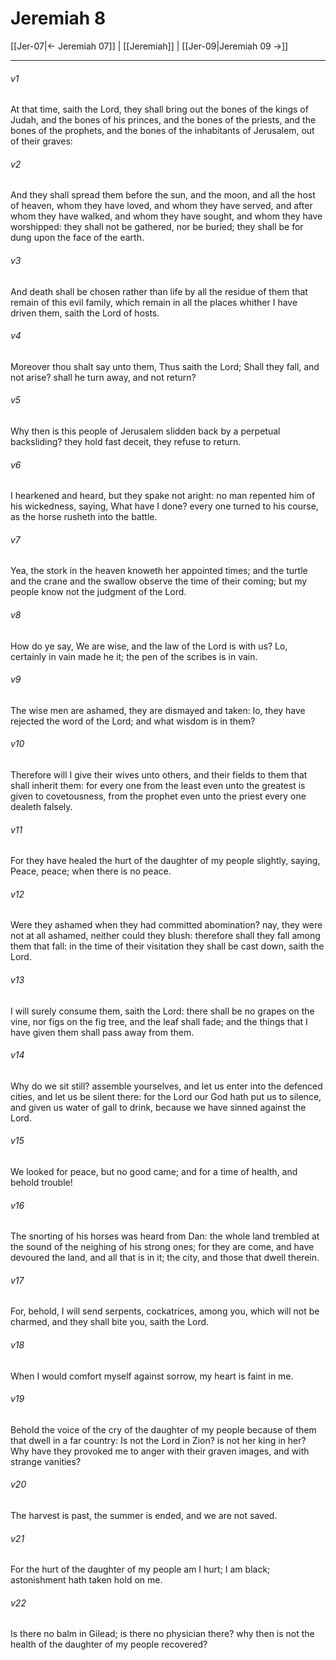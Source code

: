 # Jeremiah 8

[[Jer-07|← Jeremiah 07]] | [[Jeremiah]] | [[Jer-09|Jeremiah 09 →]]
***

###### v1
At that time, saith the Lord, they shall bring out the bones of the kings of Judah, and the bones of his princes, and the bones of the priests, and the bones of the prophets, and the bones of the inhabitants of Jerusalem, out of their graves:
###### v2
And they shall spread them before the sun, and the moon, and all the host of heaven, whom they have loved, and whom they have served, and after whom they have walked, and whom they have sought, and whom they have worshipped: they shall not be gathered, nor be buried; they shall be for dung upon the face of the earth.
###### v3
And death shall be chosen rather than life by all the residue of them that remain of this evil family, which remain in all the places whither I have driven them, saith the Lord of hosts.
###### v4
Moreover thou shalt say unto them, Thus saith the Lord; Shall they fall, and not arise? shall he turn away, and not return?
###### v5
Why then is this people of Jerusalem slidden back by a perpetual backsliding? they hold fast deceit, they refuse to return.
###### v6
I hearkened and heard, but they spake not aright: no man repented him of his wickedness, saying, What have I done? every one turned to his course, as the horse rusheth into the battle.
###### v7
Yea, the stork in the heaven knoweth her appointed times; and the turtle and the crane and the swallow observe the time of their coming; but my people know not the judgment of the Lord.
###### v8
How do ye say, We are wise, and the law of the Lord is with us? Lo, certainly in vain made he it; the pen of the scribes is in vain.
###### v9
The wise men are ashamed, they are dismayed and taken: lo, they have rejected the word of the Lord; and what wisdom is in them?
###### v10
Therefore will I give their wives unto others, and their fields to them that shall inherit them: for every one from the least even unto the greatest is given to covetousness, from the prophet even unto the priest every one dealeth falsely.
###### v11
For they have healed the hurt of the daughter of my people slightly, saying, Peace, peace; when there is no peace.
###### v12
Were they ashamed when they had committed abomination? nay, they were not at all ashamed, neither could they blush: therefore shall they fall among them that fall: in the time of their visitation they shall be cast down, saith the Lord.
###### v13
I will surely consume them, saith the Lord: there shall be no grapes on the vine, nor figs on the fig tree, and the leaf shall fade; and the things that I have given them shall pass away from them.
###### v14
Why do we sit still? assemble yourselves, and let us enter into the defenced cities, and let us be silent there: for the Lord our God hath put us to silence, and given us water of gall to drink, because we have sinned against the Lord.
###### v15
We looked for peace, but no good came; and for a time of health, and behold trouble!
###### v16
The snorting of his horses was heard from Dan: the whole land trembled at the sound of the neighing of his strong ones; for they are come, and have devoured the land, and all that is in it; the city, and those that dwell therein.
###### v17
For, behold, I will send serpents, cockatrices, among you, which will not be charmed, and they shall bite you, saith the Lord.
###### v18
When I would comfort myself against sorrow, my heart is faint in me.
###### v19
Behold the voice of the cry of the daughter of my people because of them that dwell in a far country: Is not the Lord in Zion? is not her king in her? Why have they provoked me to anger with their graven images, and with strange vanities?
###### v20
The harvest is past, the summer is ended, and we are not saved.
###### v21
For the hurt of the daughter of my people am I hurt; I am black; astonishment hath taken hold on me.
###### v22
Is there no balm in Gilead; is there no physician there? why then is not the health of the daughter of my people recovered? 
